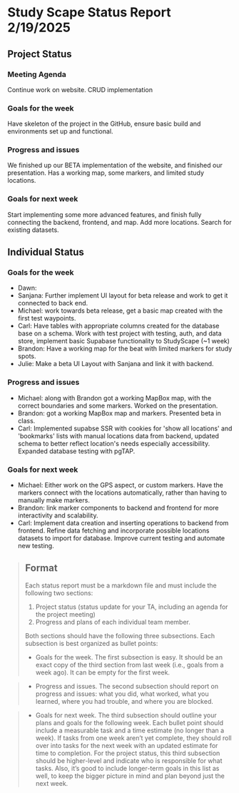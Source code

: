 # Study Scape Status Report 2/19/2025

## Project Status

### Meeting Agenda
Continue work on website. CRUD implementation

### Goals for the week
Have skeleton of the project in the GitHub, ensure basic build and environments set up and functional.

### Progress and issues
We finished up our BETA implementation of the website, and finished our presentation. Has a working map, some markers, and limited study locations. 

### Goals for next week
Start implementing some more advanced features, and finish fully connecting the backend, frontend, and map. Add more locations. Search for existing datasets.

## Individual Status

### Goals for the week
- Dawn:
- Sanjana: Further implement UI layout for beta release and work to get it connected to back end. 
- Michael: work towards beta release, get a basic map created with the first test waypoints.
- Carl: Have tables with appropriate columns created for the database base on a schema. Work with test project with testing, auth, and data store, implement basic Supabase functionality to StudyScape (~1 week)
- Brandon: Have a working map for the beat with limited markers for study spots.
- Julie: Make a beta UI Layout with Sanjana and link it with backend.


### Progress and issues
- Michael: along with Brandon got a working MapBox map, with the correct boundaries and some markers. Worked on the presentation.
- Brandon: got a working MapBox map and markers. Presented beta in class.
- Carl: Implemented supabse SSR with cookies for 'show all locations' and 'bookmarks' lists with manual locations data from backend, updated schema to better reflect location's needs especially accessibility. Expanded database testing with pgTAP.


### Goals for next week
- Michael: Either work on the GPS aspect, or custom markers. Have the markers connect with the locations automatically, rather than having to manually make markers. 
- Brandon: link marker components to backend and frontend for more interactivity and scalability.
- Carl: Implement data creation and inserting operations to backend from frontend. Refine data fetching and incorporate possible locations datasets to import for database. Improve current testing and automate new testing.


> ## Format
> Each status report must be a markdown file and must include the following two sections:
> 1. Project status (status update for your TA, including an agenda for the project meeting)  
> 2. Progress and plans of each individual team member.  
>  
> Both sections should have the following three subsections. Each subsection is best organized as bullet points:
> - Goals for the week. The first subsection is easy. It should be an exact copy of the third section from last week (i.e., goals from a week ago). It can be empty for the first week. 

> - Progress and issues. The second subsection should report on progress and issues: what you did, what worked, what you learned, where you had trouble, and where you are blocked.

> - Goals for next week. The third subsection should outline your plans and goals for the following week. Each bullet point should include a measurable task and a time estimate (no longer than a week). If tasks from one week aren’t yet complete, they should roll over into tasks for the next week with an updated estimate for time to completion. For the project status, this third subsection should be higher-level and indicate who is responsible for what tasks. Also, it’s good to include longer-term goals in this list as well, to keep the bigger picture in mind and plan beyond just the next week.